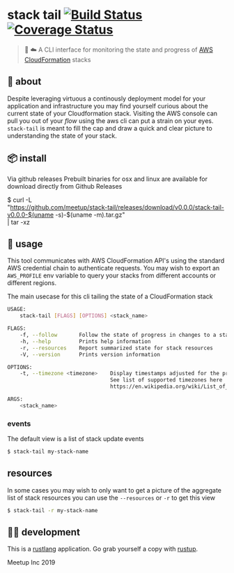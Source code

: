 # stack tail [![Build Status](https://travis-ci.com/meetup/stack-tail.svg?token=jtveWukBghqdyHppHDFu&branch=master)](https://travis-ci.com/meetup/stack-tail) [![Coverage Status](https://coveralls.io/repos/github/meetup/stack-tail/badge.svg)](https://coveralls.io/github/meetup/stack-tail)

> 🥞 ☁️ A CLI interface for monitoring the state and progress of [AWS CloudFormation](https://aws.amazon.com/cloudformation/) stacks

## 🤔 about

Despite leveraging virtuous a continously deployment model for your application and infrastructure
you may find yourself curious about the current state of your Cloudformation stack. Visiting 
the AWS console can pull you out of your _flow_ using the aws cli can put a strain on your eyes. 
`stack-tail` is meant to fill the cap and draw a quick and clear picture to understanding the state
of your stack.

## 📦 install

Via github releases
Prebuilt binaries for osx and linux are available for download directly from Github Releases

$ curl -L \
 "https://github.com/meetup/stack-tail/releases/download/v0.0.0/stack-tail-v0.0.0-$(uname -s)-$(uname -m).tar.gz" \
  | tar -xz

## 🤸 usage

This tool communicates with AWS CloudFormation API's using the standard AWS credential chain
to authenticate requests. You may wish to export an `AWS_PROFILE` env variable to query your stacks from different accounts or different regions.

The main usecase for this cli tailing the state of a CloudFormation stack

```sh
USAGE:
    stack-tail [FLAGS] [OPTIONS] <stack_name>

FLAGS:
    -f, --follow       Follow the state of progress in changes to a stack until stack completion or failure
    -h, --help         Prints help information
    -r, --resources    Report summarized state for stack resources
    -V, --version      Prints version information

OPTIONS:
    -t, --timezone <timezone>    Display timestamps adjusted for the provided timezone.
                                 See list of supported timezones here
                                 https://en.wikipedia.org/wiki/List_of_tz_database_time_zones#List

ARGS:
    <stack_name>
```

### events

The default view is a list of stack update events

```sh
$ stack-tail my-stack-name
```

## resources

In some cases you may wish to only want to get a picture of the aggregate list of stack resources
you can use the `--resources` or `-r` to get this view

```sh
$ stack-tail -r my-stack-name
```


## 👩‍🏭 development

This is a [rustlang](https://www.rust-lang.org/en-US/) application.
Go grab yourself a copy with [rustup](https://rustup.rs/).

Meetup Inc 2019